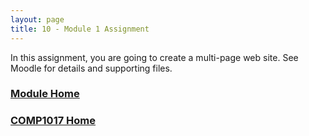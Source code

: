 ```yaml
---
layout: page
title: 10 - Module 1 Assignment
---
```

In this assignment, you are going to create a multi-page web site. See Moodle for details and supporting files.

### [Module Home](../)

### [COMP1017 Home](../../)